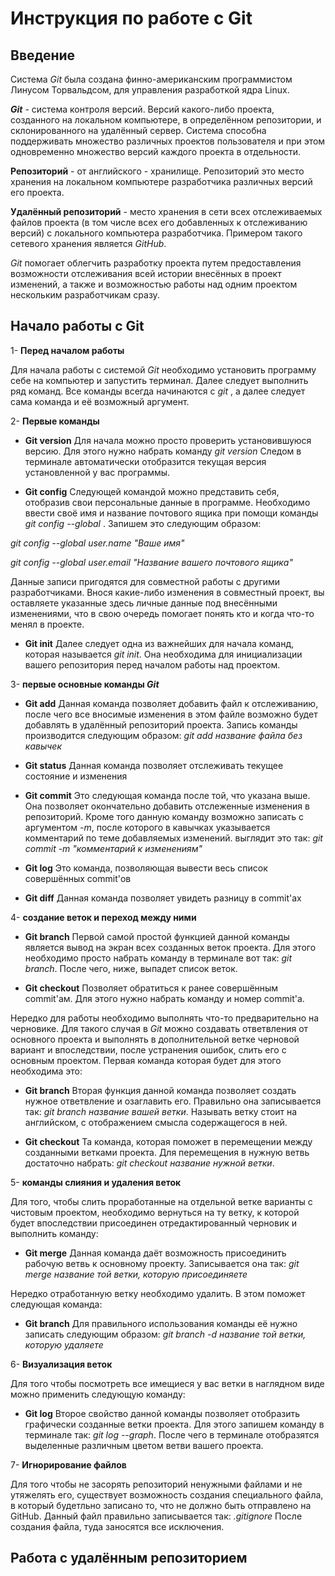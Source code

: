 # Инструкция по работе с Git 

## Введение 
Система _Git_ была создана финно-американским программистом Линусом Торвальдсом, для управления разработкой ядра Linux.

**_Git_** - система контроля версий. Версий  какого-либо проекта, созданного на локальном компьютере, в определённом репозитории, и склонированного на удалённый сервер. Система способна поддерживать множество различных проектов пользователя и при этом одновременно множество версий каждого проекта в отдельности.

**Репозиторий** - от английского - хранилище. Репозиторий это место хранения на локальном компьютере разработчика различных версий его проекта.

**Удалённый репозиторий** - место хранения в сети всех отслеживаемых файлов проекта (в том числе всех его добавленных к отслеживанию версий) с локального компьютера разработчика. Примером такого сетевого хранения является _GitHub_.

_Git_ помогает облегчить разработку проекта путем предоставления возможности отслеживания всей истории внесённых в проект изменений, а также и возможностью работы над одним проектом нескольким разработчикам сразу.

## Начало работы с Git 

1- **Перед началом работы**

Для начала работы с системой _Git_ необходимо установить программу себе на компьютер и запустить терминал. Далее следует выполнить ряд команд. Все команды всегда начинаются с _git_ , а далее следует сама команда и её возможный аргумент.

2- **Первые команды**

* __Git version__  Для начала можно просто проверить установившуюся версию. Для этого нужно набрать команду _git version_ Следом в терминале автоматически отобразится текущая версия установленной у вас программы. 


* __Git config__ Следующей командой можно представить себя, отобразив свои персональные данные в программе. Необходимо ввести своё имя и название почтового ящика при помощи команды _git config --global_ . Запишем это следующим образом:

_git config --global user.name "Ваше имя"_  

_git config --global user.email "Название вашего почтового ящика"_ 

Данные записи пригодятся для совместной работы с другими разработчиками. Внося какие-либо изменения в совместный проект, вы оставляете указанные здесь личные данные под внесёнными изменениями, что в свою очередь помогает понять кто и когда что-то менял в проекте.

* __Git init__ Далее следует одна из важнейших для начала команд, которая называется _git init_. Она необходима для инициализации вашего репозитория перед началом работы над проектом. 


3- **первые основные команды _Git_** 

* __Git add__ Данная команда позволяет добавить файл к отслеживанию, после чего все вносимые изменения в этом файле возможно будет добавлять в удалённый репозиторий проекта. Запись команды производится следующим образом: _git add название файла без кавычек_ 

* __Git status__ Данная команда позволяет отслеживать текущее состояние и изменения

* __Git commit__ Это следующая команда после той, что указана выше. Она позволяет окончательно добавить отслеженные изменения в репозиторий. Кроме того данную команду возможно записать с аргументом _-m_, после которого в кавычках указывается комментарий по теме добавляемых изменений. выглядит это так: _git commit -m "комментарий к изменениям"_

* __Git log__ Это команда, позволяющая вывести весь список совершённых commit'ов

* __Git diff__ Данная команда позволяет увидеть разницу в commit'ах 

4- **создание веток и переход между ними** 

* __Git branch__ Первой самой простой функцией данной команды является вывод на экран всех созданных веток проекта. Для этого необходимо просто набрать команду в терминале вот так: _git branch_. После чего, ниже, выпадет список веток.

* __Git checkout__ Позволяет обратиться к ранее совершённым commit'ам. Для этого нужно набрать команду и номер commit'а.


Нередко для работы необходимо выполнять что-то предварительно на черновике. Для такого случая в _Git_ можно создавать ответвления от основного проекта и выполнять в дополнительной ветке черновой вариант и впоследствии, после устранения ошибок, слить его с основным проектом. Первая команда которая будет для этого необходима это:

* __Git branch__ Вторая функция данной команда позволяет создать нужное ответвление и озаглавить его. Правильно она записывается так: _git branch название вашей ветки_. Называть ветку стоит на английском, с отображением смысла содержащегося в ней.

* __Git checkout__ Та команда, которая поможет в перемещении между созданными ветками проекта. Для перемещения в нужную ветвь достаточно набрать: _git checkout название нужной ветки_.


5- **команды слияния и удаления веток**  

Для того, чтобы слить проработанные на отдельной ветке варианты с чистовым проектом, необходимо вернуться на ту ветку, к которой будет впоследствии присоединен отредактированный черновик и выполнить команду:


* __Git merge__ Данная команда даёт возможность присоединить рабочую ветвь к основному проекту. Записывается она так: _git merge название той ветки, которую присоединяете_ 


Нередко отработанную ветку необходимо удалить. В этом поможет следующая команда: 

* __Git branch__ Для правильного использования команды её нужно записать следующим образом: _git branch  -d название той ветки, которую удаляете_ 

6- **Визуализация веток** 

Для того чтобы посмотреть все имещиеся у вас ветки в наглядном виде можно применить следующую команду: 

* __Git log__ Второе свойство данной команды позволяет отобразить графически созданные ветки проекта. Для этого запишем команду в терминале так: _git log --graph_. После чего в терминале отобразятся выделенные различным цветом ветви вашего проекта.

7- **Игнорирование файлов** 

Для того чтобы не засорять репозиторий ненужными файлами и не утяжелять его, существует возможность создания специального файла, в который будетльно записано то, что не должно быть отправлено на GitHub. Данный файл правильно записывается так: _.gitignore_ После создания файла, туда заносятся все исключения. 

## Работа с удалённым репозиторием

